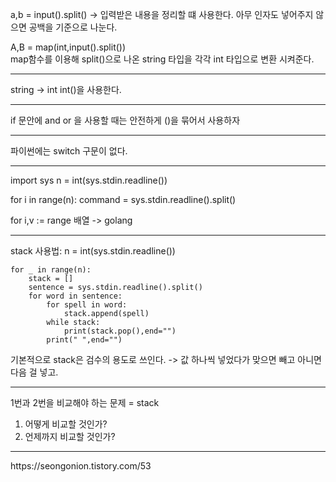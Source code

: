 a,b = input().split() -> 입력받은 내용을 정리할 떄 사용한다.
아무 인자도 넣어주지 않으면 공백을 기준으로 나눈다.<br>

A,B = map(int,input().split()) <br>
map함수를 이용해 split()으로 나온 string 타입을 각각 int 타입으로 변환 시켜준다.

<hr>
string -> int 
int()을 사용한다.
<hr>

if 문안에 and or 을 사용할 때는 안전하게 ()을 묶어서 사용하자

<hr>

파이썬에는 switch 구문이 없다.

<hr>
import sys
n = int(sys.stdin.readline())

for i in range(n):
command = sys.stdin.readline().split()

for i,v := range 배열 -> golang

<hr>

stack 사용법:
n = int(sys.stdin.readline())

    for _ in range(n):
        stack = []
        sentence = sys.stdin.readline().split()
        for word in sentence:
            for spell in word:
                stack.append(spell)
            while stack:
                print(stack.pop(),end="")
            print(" ",end="")

기본적으로 stack은 검수의 용도로 쓰인다.
-> 값 하나씩 넣었다가 맞으면 빼고 아니면 다음 걸 넣고.

<hr>

1번과 2번을 비교해야 하는 문제 = stack

1. 어떻게 비교할 것인가?
2. 언제까지 비교할 것인가?

<hr>
https://seongonion.tistory.com/53
